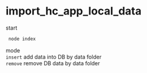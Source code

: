 # import_hc_app_local_data

start
```cmd
 node index
```

mode <br>
`insert` add data into DB by data folder <br>
`remove` remove DB data by data folder
